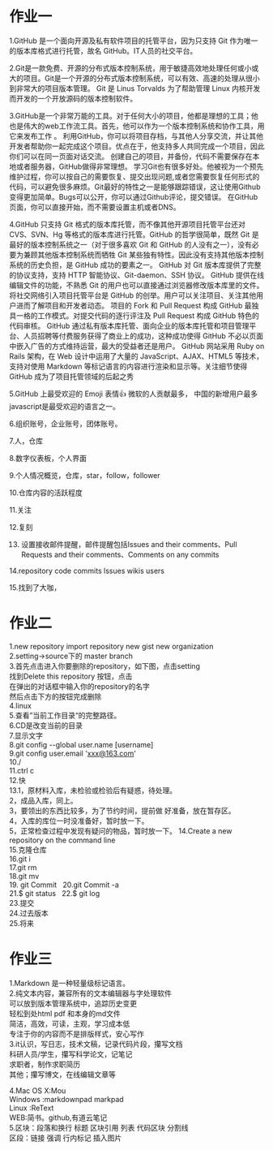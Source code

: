 ﻿# 作业一
1.GitHub 是一个面向开源及私有软件项目的托管平台，因为只支持 Git 作为唯一的版本库格式进行托管，故名 GitHub。IT人员的社交平台。

2.Git是一款免费、开源的分布式版本控制系统，用于敏捷高效地处理任何或小或大的项目。Git是一个开源的分布式版本控制系统，可以有效、高速的处理从很小到非常大的项目版本管理。
  Git 是 Linus Torvalds 为了帮助管理 Linux 内核开发而开发的一个开放源码的版本控制软件。

3.GitHub是一个非常万能的工具。对于任何大小的项目，他都是理想的工具；他也是伟大的web工作流工具。首先，他可以作为一个版本控制系统和协作工具，用它来发布工作
。
利用GitHub，你可以将项目存档，与其他人分享交流，并让其他开发者帮助你一起完成这个项目。优点在于，他支持多人共同完成一个项目，因此你们可以在同一页面对话交流。
创建自己的项目，并备份，代码不需要保存在本地或者服务器，GitHub做得非常理想。
学习Git也有很多好处。他被视为一个预先维护过程，你可以按自己的需要恢复、提交出现问题,或者您需要恢复任何形式的代码，可以避免很多麻烦。Git最好的特性之一是能够跟踪错误，这让使用Github变得更加简单。Bugs可以公开，你可以通过Github评论，提交错误。
在GitHub页面，你可以直接开始，而不需要设置主机或者DNS。

4.GitHub 只支持 Git 格式的版本库托管，而不像其他开源项目托管平台还对CVS、SVN、Hg 等格式的版本库进行托管。GitHub 的哲学很简单，既然 Git 是最好的版本控制系统之一（对于很多喜欢 Git 和 GitHub 的人没有之一），没有必要为兼顾其他版本控制系统而牺牲 Git 某些独有特性。因此没有支持其他版本控制系统的历史负担，是 GitHub 成功的要素之一。
GitHub 对 Git 版本库提供了完整的协议支持，支持 HTTP 智能协议、Git-daemon、SSH 协议。
GitHub 提供在线编辑文件的功能，不熟悉 Git 的用户也可以直接通过浏览器修改版本库里的文件。
将社交网络引入项目托管平台是 GitHub 的创举。用户可以关注项目、关注其他用户进而了解项目和开发者动态。
项目的 Fork 和 Pull Request 构成 GitHub 最独具一格的工作模式。对提交代码的逐行评注及 Pull Request 构成 GitHub 特色的代码审核。
GitHub 通过私有版本库托管、面向企业的版本库托管和项目管理平台、人员招聘等付费服务获得了商业上的成功，这种成功使得 GitHub 不必以页面中嵌入广告的方式维持运营，最大的受益者还是用户。
GitHub 网站采用 Ruby on Rails 架构，在 Web 设计中运用了大量的 JavaScript、AJAX、HTML5 等技术，支持对使用 Markdown 等标记语言的内容进行渲染和显示等。关注细节使得 GitHub 成为了项目托管领域的后起之秀

5.GitHub 上最受欢迎的 Emoji 表情:+1:
  微软的人贡献最多，
  中国的新增用户最多 
javascript是最受欢迎的语言之一。

6.组织账号，企业账号，团体账号。

7.人，仓库

8.数字仪表板，个人界面

9.个人情况概览，仓库，star，follow，follower

10.仓库内容的活跃程度

11.关注

12.复刻

13. 设置接收邮件提醒，邮件提醒包括Issues and their comments、Pull Requests and their comments、Comments on any commits 

14.repository code commits lssues wikis users

15.找到了大咖，  
# 作业二
1.new repository import repository new gist new organization  
2.setting->source下的 master branch  
3.首先点击进入你要删除的repository，如下图，点击setting  
找到Delete this repository 按钮，点击  
在弹出的对话框中输入你的repository的名字   
然后点击下方的按钮完成删除   
4.linux  
5.查看”当前工作目录“的完整路径。  
6.CD是改变当前的目录  
7.显示文字    
8.git config --global user.name [username]  
9.git config user.email 'xxx@163.com'  
10./  
11.ctrl c  
12.快   
13.1，原材料入库，未检验或检验后有疑惑，待处理。   
2，成品入库，同上。   
3，要领出的东西比较多，为了节约时间，提前做 好准备，放在暂存区。  
4，入库的库位一时没准备好，暂时放一下。  
5，正常检查过程中发现有疑问的物品，暂时放一下。
14.Create a new repository on the command line   
15.克隆仓库   
16.git i  
17.git rm   
18.git mv    
19. git Commit    
20.git Commit -a    
21.$ git status     
22.$ git log      
23.提交     
24.过去版本  
25.将来  
# 作业三
1.Markdown 是一种轻量级标记语言。  
2.纯文本内容，兼容所有的文本编辑器与字处理软件   
可以放到版本管理系统中，追踪历史变更  
轻松到处html pdf 和本身的md文件  
简洁，高效，可读，主观，学习成本低   
专注于你的内容而不是排版样式，安心写作  
3.it认识，写日志，技术文稿，记录代码片段，攥写文档   
科研人员/学生，攥写科学论文，记笔记  
求职者，制作求职简历  
其他；攥写博文，在线编辑文章等  

4.Mac OS X:Mou  
Windows :markdownpad markpad  
Linux :ReText    
WEB:简书。github,有道云笔记   
5.区块：段落和换行 标题 区块引用 列表 代码区块 分割线  
区段：链接 强调 行内标记 插入图片  
